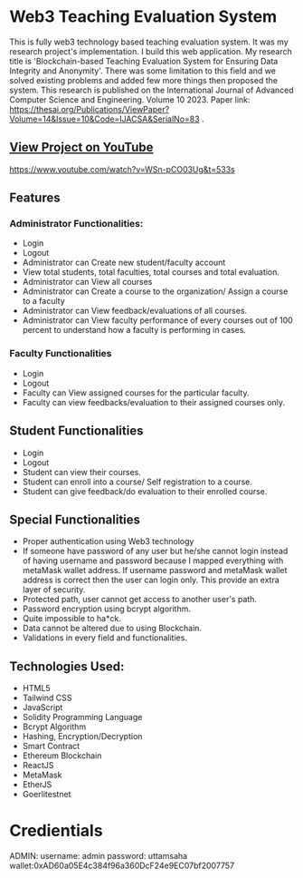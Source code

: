 # Web3 Teaching Evaluation System
This is fully web3 technology based teaching evaluation system. It was my research project's implementation. I build this web application. My research title is 'Blockchain-based Teaching Evaluation System for Ensuring Data Integrity and Anonymity'. There was some limitation to this field and we solved existing problems and added few more things then proposed the system. This research is published on the International Journal of Advanced Computer Science and Engineering. Volume 10 2023. Paper link: https://thesai.org/Publications/ViewPaper?Volume=14&Issue=10&Code=IJACSA&SerialNo=83 .

## [View Project on YouTube](https://www.youtube.com/watch?v=WSn-pCO03Ug&t=533s)
https://www.youtube.com/watch?v=WSn-pCO03Ug&t=533s

## Features
### Administrator Functionalities:
* Login
* Logout
* Administrator can Create new student/faculty account
* View total students, total faculties, total courses and total evaluation.
* Administrator can View all courses
* Administrator can Create a course to the organization/ Assign a course to a faculty
* Administrator can View feedback/evaluations of all courses.
* Administrator can View faculty performance of every courses out of 100 percent to understand how a faculty is performing in cases.

### Faculty Functionalities 
* Login
* Logout
* Faculty can View assigned courses for the particular faculty.
* Faculty can view feedbacks/evaluation to their assigned courses only.

## Student Functionalities
* Login
* Logout
* Student can view their courses.
* Student can enroll into a course/ Self registration to a course.
* Student can give feedback/do evaluation to their enrolled course.

## Special Functionalities
* Proper authentication using Web3 technology
* If someone have password of any user but he/she cannot login instead of having username and password because I mapped everything with metaMask wallet address. If username password and metaMask wallet address is correct then the user can login only. This provide an extra layer of security.
* Protected path, user cannot get access to another user's path.
* Password encryption using bcrypt algorithm.
* Quite impossible to ha*ck.
* Data cannot be altered due to using Blockchain.
* Validations in every field and functionalities.
## Technologies Used:
* HTML5
* Tailwind CSS
* JavaScript
* Solidity Programming Language
* Bcrypt Algorithm
* Hashing, Encryption/Decryption
* Smart Contract
* Ethereum Blockchain
* ReactJS
* MetaMask
* EtherJS
* Goerlitestnet

# Credientials
ADMIN: username: admin password: uttamsaha wallet:0xAD60a05E4c384f96a360DcF24e9EC07bf2007757

